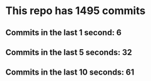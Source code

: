 # This repo has 1495 commits

## Commits in the last 1 second: 6
## Commits in the last 5 seconds: 32
## Commits in the last 10 seconds: 61
